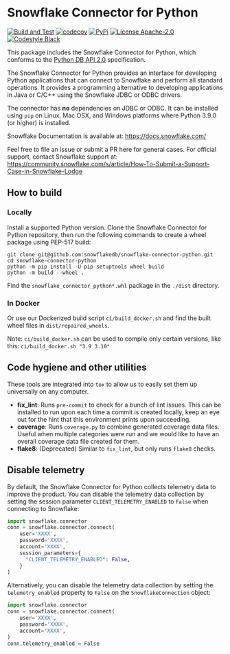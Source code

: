 # Snowflake Connector for Python

[![Build and Test](https://github.com/snowflakedb/snowflake-connector-python/actions/workflows/build_test.yml/badge.svg)](https://github.com/snowflakedb/snowflake-connector-python/actions/workflows/build_test.yml)
[![codecov](https://codecov.io/gh/snowflakedb/snowflake-connector-python/branch/main/graph/badge.svg?token=MVKSNtnLr0)](https://codecov.io/gh/snowflakedb/snowflake-connector-python)
[![PyPi](https://img.shields.io/pypi/v/snowflake-connector-python.svg)](https://pypi.python.org/pypi/snowflake-connector-python/)
[![License Apache-2.0](https://img.shields.io/:license-Apache%202-brightgreen.svg)](http://www.apache.org/licenses/LICENSE-2.0.txt)
[![Codestyle Black](https://img.shields.io/badge/code%20style-black-000000.svg)](https://github.com/psf/black)

This package includes the Snowflake Connector for Python, which conforms to the [Python DB API 2.0](https://www.python.org/dev/peps/pep-0249/) specification.

The Snowflake Connector for Python provides an interface for developing Python
applications that can connect to Snowflake and perform all standard operations. It
provides a programming alternative to developing applications in Java or C/C++
using the Snowflake JDBC or ODBC drivers.

The connector has **no** dependencies on JDBC or ODBC.
It can be installed using ``pip`` on Linux, Mac OSX, and Windows platforms
where Python 3.9.0 (or higher) is installed.

Snowflake Documentation is available at:
https://docs.snowflake.com/

Feel free to file an issue or submit a PR here for general cases. For official support, contact Snowflake support at:
https://community.snowflake.com/s/article/How-To-Submit-a-Support-Case-in-Snowflake-Lodge

## How to build

### Locally

Install a supported Python version. Clone the Snowflake Connector for Python repository, then run the following commands
to create a wheel package using PEP-517 build:

```shell
git clone git@github.com:snowflakedb/snowflake-connector-python.git
cd snowflake-connector-python
python -m pip install -U pip setuptools wheel build
python -m build --wheel .
```

Find the `snowflake_connector_python*.whl` package in the `./dist` directory.

### In Docker
Or use our Dockerized build script `ci/build_docker.sh` and find the built wheel files in `dist/repaired_wheels`.

Note: `ci/build_docker.sh` can be used to compile only certain versions, like this: `ci/build_docker.sh "3.9 3.10"`

## Code hygiene and other utilities
These tools are integrated into `tox` to allow us to easily set them up universally on any computer.

* **fix_lint**: Runs `pre-commit` to check for a bunch of lint issues. This can be installed to run upon each
  time a commit is created locally, keep an eye out for the hint that this environment prints upon succeeding.
* **coverage**: Runs `coverage.py` to combine generated coverage data files. Useful when multiple categories were run
  and we would like to have an overall coverage data file created for them.
* **flake8**: (Deprecated) Similar to `fix_lint`, but only runs `flake8` checks.

## Disable telemetry

By default, the Snowflake Connector for Python collects telemetry data to improve the product.
You can disable the telemetry data collection by setting the session parameter `CLIENT_TELEMETRY_ENABLED` to `False`
when connecting to Snowflake:
```python
import snowflake.connector
conn = snowflake.connector.connect(
    user='XXXX',
    password='XXXX',
    account='XXXX',
    session_parameters={
      "CLIENT_TELEMETRY_ENABLED": False,
    }
)
```

Alternatively, you can disable the telemetry data collection
by setting the `telemetry_enabled` property to `False` on the `SnowflakeConnection` object:
```python
import snowflake.connector
conn = snowflake.connector.connect(
    user='XXXX',
    password='XXXX',
    account='XXXX',
)
conn.telemetry_enabled = False
```
